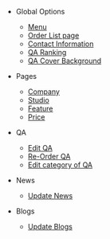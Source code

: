 <!-- docs/_sidebar.md -->
- Global Options
  - [Menu](menu.md)
  - [Order List page](order-list-page.md)
  - [Contact Information](contact-information.md)
  - [QA Ranking](qa-ranking.md)
  - [QA Cover Background](qa-cover.md)

- Pages
  - [Company](company.md)
  - [Studio](studio.md)
  - [Feature](feature.md)
  - [Price](price.md)

- QA
  - [Edit QA](edit-qa.md)
  - [Re-Order QA](re-order-qa.md)
  - [Edit category of QA](edit-category-qa.md)

- News
  - [Update News](news.md)

- Blogs
  - [Update Blogs](blogs.md)